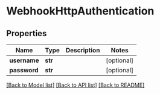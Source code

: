 # WebhookHttpAuthentication

## Properties
Name | Type | Description | Notes
------------ | ------------- | ------------- | -------------
**username** | **str** |  | [optional] 
**password** | **str** |  | [optional] 

[[Back to Model list]](../README.md#documentation-for-models) [[Back to API list]](../README.md#documentation-for-api-endpoints) [[Back to README]](../README.md)


